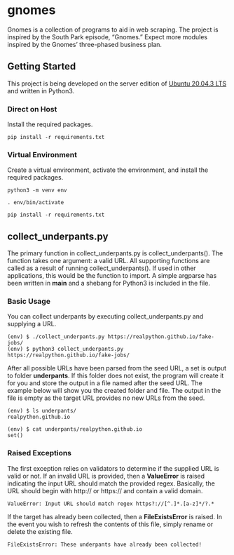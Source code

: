 # gnomes

Gnomes is a collection of programs to aid in web scraping. The project is inspired by the South Park episode, “Gnomes.” Expect more modules inspired by the Gnomes’ three-phased business plan.

## Getting Started

This project is being developed on the server edition of [Ubuntu 20.04.3
LTS](https://releases.ubuntu.com/20.04/) and written in Python3.

### Direct on Host

Install the required packages.

```shell
pip install -r requirements.txt
```

### Virtual Environment

Create a virtual environment, activate the environment, and install the required packages.

```shell
python3 -m venv env
```

```shell
. env/bin/activate
```

```shell
pip install -r requirements.txt
```

## collect_underpants.py

The primary function in collect_underpants.py is collect_underpants(). The function 
takes one argument: a valid URL. All supporting functions are called as a result of 
running collect_underpants(). If used in other applications, this would be the 
function to import. A simple argparse has been written in __main__ and a shebang for 
Python3 is included in the file.

### Basic Usage

You can collect underpants by executing collect_underpants.py and supplying a URL.

```shell
(env) $ ./collect_underpants.py https://realpython.github.io/fake-jobs/
(env) $ python3 collect_underpants.py https://realpython.github.io/fake-jobs/
```

After all possible URLs have been parsed from the seed URL, a set is output to
folder **underpants**. If this folder does not exist, the program will create it
for you and store the output in a file named after the seed URL. The example
below will show you the created folder and file. The output in the file is empty
as the target URL provides no new URLs from the seed.

```shell
(env) $ ls underpants/
realpython.github.io

(env) $ cat underpants/realpython.github.io
set()
```

### Raised Exceptions

The first exception relies on validators to determine if the supplied URL is
valid or not. If an invalid URL is provided, then a **ValueError** is raised
indicating the input URL should match the provided regex. Basically, the URL
should begin with http:// or https:// and contain a valid domain.

```shell
ValueError: Input URL should match regex https?://[^.]*.[a-z]*/?.*
```

If the target has already been collected, then a **FileExistsError** is raised.
In the event you wish to refresh the contents of this file, simply rename or
delete the existing file.

```shell
FileExistsError: These underpants have already been collected!
```
